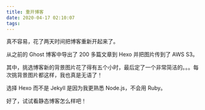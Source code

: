 ```yaml
---
title: 重开博客
date: 2020-04-17 02:10:07
tags:
---
```


真不容易，花了两天时间把博客重新开起来了。

从之前的 Ghost 博客中导出了 200 多篇文章到 Hexo 并把图片传到了 AWS S3。

其中，挑选博客新的背景图片花了得有五个小时，最后定了一个非常简洁的。。。每次挑背景图片都这样，我也真是无语了！

选择 Hexo 而不是 Jekyll 是因为我更熟悉 Node.js，不会用 Ruby。

好了，试试看静态博客怎么样吧！
